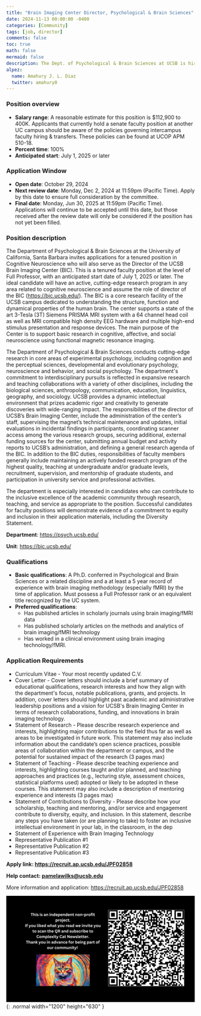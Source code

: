 ```yaml
---
title: "Brain Imaging Center Director, Psychological & Brain Sciences"
date: 2024-11-13 00:00:00 -0400
categories: [Community]
tags: [job, director]
comments: false
toc: true
math: false
mermaid: false
description: The Dept. of Psychological & Brain Sciences at UCSB is hiring a new Director for the Brain Imaging Center! Join us in sunny Santa Barbara! (Full Professor position—due by Dec 2).
alpez:
  name: Amahury J. L. Diaz
  twitter: amahury0
---
```

### Position overview
- **Salary range**: A reasonable estimate for this position is $112,900 to 400K. Applicants that currently hold a senate faculty position at another UC campus should be aware of the policies governing intercampus faculty hiring & transfers. These policies can be found at UCOP APM 510-18.
- **Percent time**: 100%
- **Anticipated start**: July 1, 2025 or later

### Application Window
- **Open date**: October 29, 2024
- **Next review date**: Monday, Dec 2, 2024 at 11:59pm (Pacific Time). Apply by this date to ensure full consideration by the committee.
- **Final date**:  Monday, Jun 30, 2025 at 11:59pm (Pacific Time). Applications will continue to be accepted until this date, but those received after the review date will only be considered if the position has not yet been filled.

### Position description
The Department of Psychological & Brain Sciences at the University of California, Santa Barbara invites applications for a tenured position in Cognitive Neuroscience who will also serve as the Director of the UCSB Brain Imaging Center (BIC). This is a tenured faculty position at the level of Full Professor, with an anticipated start date of July 1, 2025 or later. The ideal candidate will have an active, cutting-edge research program in any area related to cognitive neuroscience and assume the role of director of the BIC (https://bic.ucsb.edu/). The BIC is a core research facility of the UCSB campus dedicated to understanding the structure, function and dynamical properties of the human brain. The center supports a state of the art 3-Tesla (3T) Siemens PRISMA MRI system with a 64 channel head coil as well as MRI compatible high density EEG hardware and multiple high-end stimulus presentation and response devices. The main purpose of the Center is to support basic research in cognitive, affective, and social neuroscience using functional magnetic resonance imaging.

The Department of Psychological & Brain Sciences conducts cutting-edge research in core areas of experimental psychology, including cognition and the perceptual sciences, developmental and evolutionary psychology, neuroscience and behavior, and social psychology. The department's commitment to interdisciplinary pursuits is reflected in expansive research and teaching collaborations with a variety of other disciplines, including the biological sciences, anthropology, communication, education, linguistics, geography, and sociology. UCSB provides a dynamic intellectual environment that prizes academic rigor and creativity to generate discoveries with wide-ranging impact.
The responsibilities of the director of UCSB’s Brain Imaging Center, include the administration of the center’s staff, supervising the magnet’s technical maintenance and updates, initial evaluations in incidental findings in participants, coordinating scanner access among the various research groups, securing additional, external funding sources for the center, submitting annual budget and activity reports to UCSB’s administration, and defining a general research agenda of the BIC. In addition to the BIC duties, responsibilities of faculty members generally include maintaining an actively funded research program of the highest quality, teaching at undergraduate and/or graduate levels, recruitment, supervision, and mentorship of graduate students, and participation in university service and professional activities.

The department is especially interested in candidates who can contribute to the inclusive excellence of the academic community through research, teaching, and service as appropriate to the position. Successful candidates for faculty positions will demonstrate evidence of a commitment to equity and inclusion in their application materials, including the Diversity Statement.

**Department**: https://psych.ucsb.edu/

**Unit**: https://bic.ucsb.edu/

### Qualifications
- **Basic qualifications**: A Ph.D. conferred in Psychological and Brain Sciences or a related discipline and a at least a 5 year record of experience with brain imaging methodology (especially fMRI) by the time of application. Must possess a Full Professor rank or an equivalent title recognized by the UC system.
- **Preferred qualifications**:
   - Has published articles in scholarly journals using brain imaging/fMRI data
   - Has published scholarly articles on the methods and analytics of brain imaging/fMRI technology
   - Has worked in a clinical environment using brain imaging technology/fMRI.

### Application Requirements
- Curriculum Vitae - Your most recently updated C.V.
- Cover Letter - Cover letters should include a brief summary of educational qualifications, research interests and how they align with the department's focus, notable publications, grants, and projects. In addition, cover letters should highlight past academic and administrative leadership positions and a vision for UCSB's Brain Imaging Center in terms of research collaborations, funding, and innovations in brain imaging technology.
- Statement of Research - Please describe research experience and interests, highlighting major contributions to the field thus far as well as areas to be investigated in future work. This statement may also include information about the candidate’s open science practices, possible areas of collaboration within the department or campus, and the potential for sustained impact of the research (3 pages max)
- Statement of Teaching - Please describe teaching experience and interests, highlighting courses taught and/or planned, and teaching approaches and practices (e.g., lecturing style, assessment choices, statistical platforms used) adopted or likely to be adopted in these courses. This statement may also include a description of mentoring experience and interests (3 pages max)
- Statement of Contributions to Diversity - Please describe how your scholarship, teaching and mentoring, and/or service and engagement contribute to diversity, equity, and inclusion. In this statement, describe any steps you have taken (or are planning to take) to foster an inclusive intellectual environment in your lab, in the classroom, in the dep
- Statement of Experience with Brain Imaging Technology
- Representative Publication #1
- Representative Publication #2
- Representative Publication #3

**Apply link: https://recruit.ap.ucsb.edu/JPF02858**

**Help contact: pamelawilks@ucsb.edu**

More information and application: https://recruit.ap.ucsb.edu/JPF02858

![Desktop View](/assets/img/fix/complexity-cat-newsletter.png){: .normal width="1200" height="630" }
